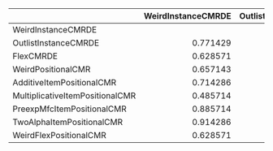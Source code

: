 |                                 |   WeirdInstanceCMRDE |   OutlistInstanceCMRDE |   FlexCMRDE |   WeirdPositionalCMR |   AdditiveItemPositionalCMR |   MultiplicativeItemPositionalCMR |   PreexpMfcItemPositionalCMR |   TwoAlphaItemPositionalCMR |   WeirdFlexPositionalCMR |
|:--------------------------------|---------------------:|-----------------------:|------------:|---------------------:|----------------------------:|----------------------------------:|-----------------------------:|----------------------------:|-------------------------:|
| WeirdInstanceCMRDE              |                      |               0.228571 |    0.371429 |             0.342857 |                    0.285714 |                          0.514286 |                     0.114286 |                   0.0857143 |                 0.371429 |
| OutlistInstanceCMRDE            |             0.771429 |                        |    0.571429 |             0.371429 |                    0.485714 |                          0.571429 |                     0.171429 |                   0.171429  |                 0.457143 |
| FlexCMRDE                       |             0.628571 |               0.428571 |             |             0.514286 |                    0.485714 |                          0.685714 |                     0.171429 |                   0.142857  |                 0.4      |
| WeirdPositionalCMR              |             0.657143 |               0.628571 |    0.485714 |                      |                    0.428571 |                          0.542857 |                     0.257143 |                   0.171429  |                 0.4      |
| AdditiveItemPositionalCMR       |             0.714286 |               0.514286 |    0.514286 |             0.571429 |                             |                          0.628571 |                     0.171429 |                   0.142857  |                 0.514286 |
| MultiplicativeItemPositionalCMR |             0.485714 |               0.428571 |    0.314286 |             0.457143 |                    0.371429 |                                   |                     0.228571 |                   0.171429  |                 0.342857 |
| PreexpMfcItemPositionalCMR      |             0.885714 |               0.828571 |    0.828571 |             0.742857 |                    0.828571 |                          0.771429 |                              |                   0.457143  |                 0.714286 |
| TwoAlphaItemPositionalCMR       |             0.914286 |               0.828571 |    0.857143 |             0.828571 |                    0.857143 |                          0.828571 |                     0.542857 |                             |                 0.771429 |
| WeirdFlexPositionalCMR          |             0.628571 |               0.542857 |    0.6      |             0.6      |                    0.485714 |                          0.657143 |                     0.285714 |                   0.228571  |                          |